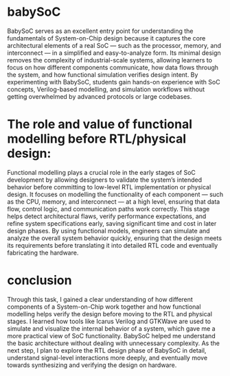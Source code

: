 # babySoC
BabySoC serves as an excellent entry point for understanding the fundamentals of System-on-Chip design because it captures the core architectural elements of a real SoC — such as the processor, memory, and interconnect — in a simplified and easy-to-analyze form. Its minimal design removes the complexity of industrial-scale systems, allowing learners to focus on how different components communicate, how data flows through the system, and how functional simulation verifies design intent. By experimenting with BabySoC, students gain hands-on experience with SoC concepts, Verilog-based modelling, and simulation workflows without getting overwhelmed by advanced protocols or large codebases.

# The role and value of functional modelling before RTL/physical design:
Functional modelling plays a crucial role in the early stages of SoC development by allowing designers to validate the system’s intended behavior before committing to low-level RTL implementation or physical design. It focuses on modelling the functionality of each component — such as the CPU, memory, and interconnect — at a high level, ensuring that data flow, control logic, and communication paths work correctly. This stage helps detect architectural flaws, verify performance expectations, and refine system specifications early, saving significant time and cost in later design phases. By using functional models, engineers can simulate and analyze the overall system behavior quickly, ensuring that the design meets its requirements before translating it into detailed RTL code and eventually fabricating the hardware.

# conclusion
Through this task, I gained a clear understanding of how different components of a System-on-Chip work together and how functional modelling helps verify the design before moving to the RTL and physical stages. I learned how tools like Icarus Verilog and GTKWave are used to simulate and visualize the internal behavior of a system, which gave me a more practical view of SoC functionality. BabySoC helped me understand the basic architecture without dealing with unnecessary complexity. As the next step, I plan to explore the RTL design phase of BabySoC in detail, understand signal-level interactions more deeply, and eventually move towards synthesizing and verifying the design on hardware.
